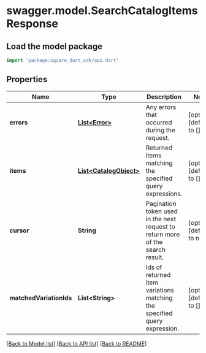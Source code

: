 # swagger.model.SearchCatalogItemsResponse

## Load the model package
```dart
import 'package:square_dart_sdk/api.dart'
```

## Properties
Name | Type | Description | Notes
------------ | ------------- | ------------- | -------------
**errors** | [**List&lt;Error&gt;**](Error.md) | Any errors that occurred during the request. | [optional] [default to []]
**items** | [**List&lt;CatalogObject&gt;**](CatalogObject.md) | Returned items matching the specified query expressions. | [optional] [default to []]
**cursor** | **String** | Pagination token used in the next request to return more of the search result. | [optional] [default to null]
**matchedVariationIds** | **List&lt;String&gt;** | Ids of returned item variations matching the specified query expression. | [optional] [default to []]

[[Back to Model list]](../README.md#documentation-for-models) [[Back to API list]](../README.md#documentation-for-api-endpoints) [[Back to README]](../README.md)

